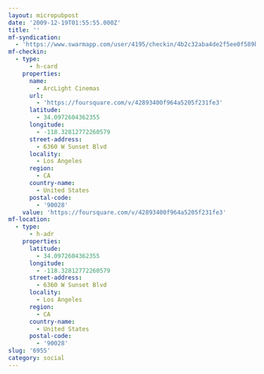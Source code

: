 ```yaml
---
layout: micropubpost
date: '2009-12-19T01:55:55.000Z'
title: ''
mf-syndication:
  - 'https://www.swarmapp.com/user/4195/checkin/4b2c32aba4de2f5ee0f589bb'
mf-checkin:
  - type:
      - h-card
    properties:
      name:
        - ArcLight Cinemas
      url:
        - 'https://foursquare.com/v/42893400f964a5205f231fe3'
      latitude:
        - 34.0972604362355
      longitude:
        - -118.32812772260579
      street-address:
        - 6360 W Sunset Blvd
      locality:
        - Los Angeles
      region:
        - CA
      country-name:
        - United States
      postal-code:
        - '90028'
    value: 'https://foursquare.com/v/42893400f964a5205f231fe3'
mf-location:
  - type:
      - h-adr
    properties:
      latitude:
        - 34.0972604362355
      longitude:
        - -118.32812772260579
      street-address:
        - 6360 W Sunset Blvd
      locality:
        - Los Angeles
      region:
        - CA
      country-name:
        - United States
      postal-code:
        - '90028'
slug: '6955'
category: social
---
```

